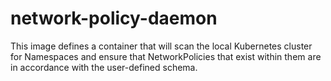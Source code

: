 # network-policy-daemon 

This image defines a container that will scan the local Kubernetes cluster for Namespaces and ensure that NetworkPolicies that exist within them are in accordance with the user-defined schema. 